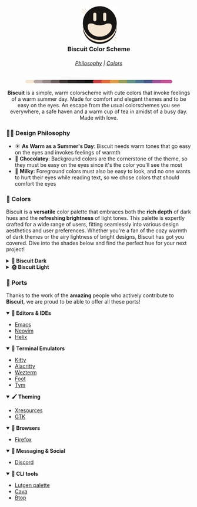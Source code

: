<h3 align="center">
  <img src="assets/logos/base.png" width="100"/><br/>
  Biscuit Color Scheme
</h3>
<h6 align="center">
  <a href="https://github.com/Biscuit-Colorscheme/biscuit#-design-philosophy">Philosophy</a>
  |
  <a href="https://github.com/Biscuit-Colorscheme/biscuit#-colors">Colors</a>
</h6>
<p align="center">
  <img src="assets/extras/rainbow line.png" alt="Biscuit palette" width="400" />
</p>

<p align="center"><b>Biscuit</b> is a simple, warm colorscheme with cute colors that invoke feelings of a warm summer day. Made for comfort and elegant themes and to be easy on the eyes. An escape from the usual colorschemes you see everywhere, a safe haven and a warm cup of tea in amidst of a busy day. Made with love.</p>

### 👨‍🎨 Design Philosophy
- ☀️ <b> As Warm as a Summer's Day</b>: Biscuit needs warm tones that go easy on the eyes and invokes feelings of warmth
- 🍫 <b>Chocolatey</b>: Background colors are the cornerstone of the theme, so they must be easy on the eyes since it's the color you'll see the most
- 🥛 <b>Milky</b>: Foreground colors must also be easy to look, and no one wants to hurt their eyes while reading text, so we chose colors that should comfort the eyes

### 🎨 Colors
Biscuit is a **versatile** color palette that embraces both the **rich depth** of dark hues and the **refreshing brightness** of light tones. This palette is expertly crafted for a wide range of users, fitting seamlessly into various design aesthetics and user preferences. Whether you're a fan of the cozy warmth of dark themes or the airy lightness of bright designs, Biscuit has got you covered. Dive into the shades below and find the perfect hue for your next project!

<details>
  <summary><b>🌙 Biscuit Dark</b></summary>
<br>
	
| Image | Label | Hex | RGB | HSL |
|-------|-------|-----|-----|-----|
| <img src='assets/swatches/dark mode/night.png'/>         | Night            | `#181515` | `rgb(24, 21, 21)`     | `hsl(0, 7%, 9%)`        |
| <img src='assets/swatches/dark mode/raisin black.png'/>  | Raisin Black     | `#221E1E` | `rgb(34, 30, 30)`     | `hsl(0, 6%, 13%)`       |
| <img src='assets/swatches/dark mode/van dyke.png'/>      | Van Dyke         | `#423939` | `rgb(66, 57, 57)`     | `hsl(0, 7%, 24%)`       |
| <img src='assets/swatches/dark mode/wenge.png'/>         | Wenge            | `#6D5F5F` | `rgb(109, 95, 95)`    | `hsl(0, 7%, 40%)`       |
| <img src='assets/swatches/dark mode/cinereous.png'/>     | Cinereous        | `#978787` | `rgb(151, 135, 135)`  | `hsl(0, 7%, 56%)`       |
| <img src='assets/swatches/dark mode/silver.png'/>        | Silver           | `#B6A8A5` | `rgb(182, 168, 165)`  | `hsl(11, 10%, 68%)`     |
| <img src='assets/swatches/dark mode/antique white.png'/> | Antique White    | `#f4e6d2` | `rgb(244, 230, 210)`  | `hsl(35, 61%, 89%)`     |
| <img src='assets/swatches/dark mode/persian red.png'/>   | Persian Red      | `#CA3F3F` | `rgb(202, 63, 63)`    | `hsl(0, 57%, 52%)`      |
| <img src='assets/swatches/dark mode/flame.png'/>         | Flame            | `#E46A3A` | `rgb(228, 106, 58)`   | `hsl(17, 76%, 56%)`     |
| <img src='assets/swatches/dark mode/butterscotch.png'/>  | Butterscotch     | `#E39C45` | `rgb(227, 156, 69)`   | `hsl(33, 74%, 58%)`     |
| <img src='assets/swatches/dark mode/moss green.png'/>    | Moss Green       | `#989F56` | `rgb(152, 159, 86)`   | `hsl(66, 30%, 48%)`     |
| <img src='assets/swatches/dark mode/viridian.png'/>      | Viridian         | `#629386` | `rgb(98, 147, 134)`   | `hsl(164, 20%, 48%)`    |
| <img src='assets/swatches/dark mode/steel blue.png'/>    | Steel Blue       | `#517894` | `rgb(81, 120, 148)`   | `hsl(205, 29%, 45%)`    |
| <img src='assets/swatches/dark mode/yinmn blue.png'/>    | YinMn Blue       | `#4A5A8D` | `rgb(74, 90, 141)`    | `hsl(226, 31%, 42%)`    |
| <img src='assets/swatches/dark mode/purpureus.png'/>     | Purpureus        | `#9F569A` | `rgb(159, 86, 154)`   | `hsl(304, 30%, 48%)`    |
| <img src='assets/swatches/dark mode/mulberry.png'/>      | Mulberry         | `#C45497` | `rgb(196, 84, 151)`   | `hsl(324, 49%, 55%)`    |
</details>
<details>
	  <summary><b>🌞 Biscuit Light</b></summary>
	<br>
	
| image | label | hex | rgb | hsl |
|-------|-------|-----|-----|-----|
| <img src='assets/swatches/light mode/antique white.png'/>   | Antique White    | `#f4e6d2` | `rgb(244, 230, 210)` | `hsl(35, 61%, 89%)`     |
| <img src='assets/swatches/light mode/pale dogwood.png'/>    | Pale Dogwood     | `#dbc6c2` | `rgb(219, 198, 194)` | `hsl(10, 26%, 81%)`     |
| <img src='assets/swatches/light mode/rose quartz.png'/>     | Rose Quartz      | `#b79f9f` | `rgb(183, 159, 159)` | `hsl(0, 14%, 67%)`      |
| <img src='assets/swatches/light mode/rose taupe.png'/>      | Rose Taupe       | `#a18787` | `rgb(161, 135, 135)` | `hsl(0, 12%, 58%)`      |
| <img src='assets/swatches/dark mode/van dyke.png'/>         | Van Dyke         | `#423939` | `rgb(66, 57, 57)`    | `hsl(0, 7%, 24%)`       |
| <img src='assets/swatches/dark mode/jet.png'/>              | Jet              | `#2b2626` | `rgb(43, 38, 38)`    | `hsl(0, 6%, 16%)`       |
| <img src='assets/swatches/dark mode/night.png'/>            | Night            | `#181515` | `rgb(24, 21, 21)`    | `hsl(0, 7%, 9%)`        |
| <img src='assets/swatches/light mode/fire engine red.png'/> | Fire Engine Red  | `#cb2424` | `rgb(203, 36, 36)`   | `hsl(0, 70%, 47%)`      |
| <img src='assets/swatches/light mode/giants orange.png'/>   | Giants Orange    | `#e95318` | `rgb(233, 83, 24)`   | `hsl(17, 83%, 50%)`     |
| <img src='assets/swatches/light mode/earth yellow.png'/>    | Earth Yellow     | `#e98f21` | `rgb(233, 143, 33)`  | `hsl(33, 82%, 52%)`     |
| <img src='assets/swatches/light mode/apple green.png'/>     | Apple Green      | `#9ba636` | `rgb(155, 166, 54)`  | `hsl(66, 51%, 43%)`     |
| <img src='assets/swatches/light mode/zomp.png'/>            | Zomp             | `#3e9f85` | `rgb(62, 159, 133)`  | `hsl(164, 44%, 43%)`    |
| <img src='assets/swatches/light mode/ucla blue.png'/>       | UCLA Blue        | `#34709b` | `rgb(52, 112, 155)`  | `hsl(205, 50%, 41%)`    |
| <img src='assets/swatches/light mode/martian blue.png'/>    | Martian Blue     | `#2f4692` | `rgb(47, 70, 146)`   | `hsl(226, 51%, 38%)`    |
| <img src='assets/swatches/light mode/plum.png'/>            | Plum             | `#a6369f` | `rgb(166, 54, 159)`  | `hsl(304, 51%, 43%)`    |
| <img src='assets/swatches/light mode/red violet.png'/>      | Red Violet       | `#cf2d8e` | `rgb(207, 45, 142)`  | `hsl(324, 64%, 49%)`    |
</details>

### 🔌 Ports
Thanks to the work of the **amazing** people who actively contribute to **Biscuit**, we are proud to be able to offer all these ports!
<details open>
	<summary><b>👾 Editors & IDEs</b></summary>
	
- [Emacs](https://github.com/Biscuit-Colorscheme/emacs)
- [Neovim](https://github.com/Biscuit-Colorscheme/nvim)
- [Helix](https://github.com/Biscuit-Colorscheme/helix)

</details>

<details open>
	<summary><b>🌱 Terminal Emulators</b></summary>
	
- [Kitty](https://github.com/Biscuit-Colorscheme/kitty)
- [Alacritty](https://github.com/Biscuit-Colorscheme/alacritty)
- [Wezterm](https://github.com/Biscuit-Colorscheme/wezterm)
- [Foot](https://github.com/Biscuit-Colorscheme/foot)
- [Tym](https://github.com/Biscuit-Colorscheme/tym)

</details>

<details open>
	<summary><b>🖌️ Theming </b></summary>
	
- [Xresources](https://github.com/Biscuit-Colorscheme/xresources)
- [GTK](https://github.com/Biscuit-Colorscheme/gtk)

</details>

<details open>
	<summary><b>🧭 Browsers </b></summary>
	
- [Firefox](https://github.com/Biscuit-Colorscheme/firefox)

</details>

<details open>
	<summary><b>💬 Messaging & Social </b></summary>
	
- [Discord](https://github.com/Biscuit-Colorscheme/discord)

</details>

<details open>
	<summary><b>🐚 CLI tools</b></summary>
	
- [Lutgen palette](https://github.com/ozwaldorf/lutgen-rs)
- [Cava](https://github.com/Biscuit-Colorscheme/cava)
- [Btop](https://github.com/Biscuit-Colorscheme/btop)
  
</details>
